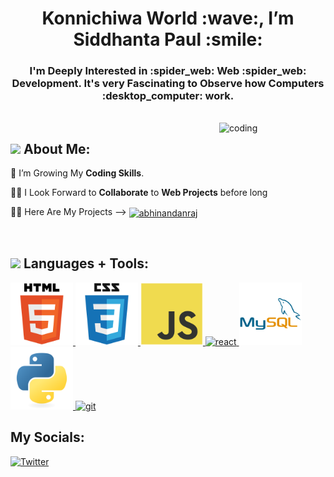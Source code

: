 <!-- Intro -->
<h1 align = "center"> Konnichiwa World :wave:, I’m Siddhanta Paul :smile: </h1>

<h3 align="center"> I'm Deeply Interested in :spider_web: Web :spider_web: Development. It's very Fascinating to Observe how Computers :desktop_computer: work.</h3>
<br>
<img align="right" alt="coding" width="170" src="https://media.giphy.com/media/lP8xu5t2DLGG045H8F/giphy.gif">

## <img src="https://media.giphy.com/media/WUlplcMpOCEmTGBtBW/giphy.gif" width="30"> **About Me:**

:seedling: I’m Growing My **Coding Skills**.

:technologist: I Look Forward to **Collaborate** to **Web Projects** before long

👨‍💻 Here Are My Projects --> <a href="https://https://github.com/Siddhanta19?tab=repositories" target="blank"><img align="center" src="https://raw.githubusercontent.com/rahuldkjain/github-profile-readme-generator/master/src/images/icons/Social/github.svg" alt="abhinandanraj" height="30" width="40" /></a>

<br>

## <img src="https://media.giphy.com/media/j2pOGeGYKe2xCCKwfi/giphy.gif" width="40"> **Languages + Tools:**

<p> 

<a href="https://www.w3.org/html/" target="_blank"> 
<img src="https://raw.githubusercontent.com/devicons/devicon/master/icons/html5/html5-original-wordmark.svg" alt="html5" width="100"> </a>

<a href="https://www.w3schools.com/css/" target="_blank"> 
<img src="https://raw.githubusercontent.com/devicons/devicon/master/icons/css3/css3-original-wordmark.svg" alt="css3" width="100"> </a> 

<a href="https://developer.mozilla.org/en-US/docs/Web/JavaScript" target="_blank"> 
<img src="https://raw.githubusercontent.com/devicons/devicon/master/icons/javascript/javascript-original.svg" alt="javascript" width="100"> </a> 

<a href="https://reactjs.org/" target="_blank">
<img src="https://cdn.jsdelivr.net/gh/devicons/devicon/icons/react/react-original.svg" alt="react" width="100"> </a>

<a href="https://www.mysql.com/" target="_blank"> 
<img src="https://raw.githubusercontent.com/devicons/devicon/master/icons/mysql/mysql-original-wordmark.svg" alt="mysql" width="100"> </a>

<a href="https://www.python.org" target="_blank"> 
<img src="https://raw.githubusercontent.com/devicons/devicon/master/icons/python/python-original.svg" alt="python" width="100"> </a>

<a href="https://git-scm.com/" target="_blank">
<img src="https://cdn.jsdelivr.net/gh/devicons/devicon/icons/git/git-original.svg" alt="git" width="100"> </a>
</p>

## **My Socials:** ️

[![Twitter](https://user-images.githubusercontent.com/13122796/178032018-6da37214-7474-4641-a1da-7af7db3a31cd.png)](https://twitter.com/Siddhanta101)

<!---
Siddhanta19/Siddhanta19 is a ✨ special ✨ repository because its `README.md` (this file) appears on your GitHub profile.
You can click the Preview link to take a look at your changes.
--->
